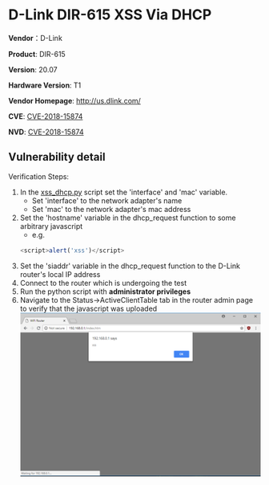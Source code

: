 # D-Link DIR-615 XSS Via DHCP #

**Vendor**：D-Link

**Product**: DIR-615

**Version**: 20.07

**Hardware Version**: T1

**Vendor Homepage**: http://us.dlink.com/

**CVE**: [CVE-2018-15874](http://cve.mitre.org/cgi-bin/cvename.cgi?name=CVE-2018-15874)

**NVD**: [CVE-2018-15874](https://nvd.nist.gov/vuln/detail/CVE-2018-15874)

## Vulnerability detail ##

Verification Steps:

1. In the [xss_dhcp.py](https://github.com/reevesrs24/cve/blob/master/D-Link_DIR-615/xss_DHCP/xss_dhcp.py) script set the 'interface' and 'mac' variable.
    - Set 'interface' to the network adapter's name
    - Set 'mac' to the network adapter's mac address
2. Set the 'hostname' variable in the dhcp_request function to some arbitrary javascript
    - e.g.
    ```javascript
    <script>alert('xss')</script>
    ```
3. Set the 'siaddr' variable in the dhcp_request function to the D-Link router's local IP address
4. Connect to the router which is undergoing the test
5. Run the python script with **administrator privileges**
6. Navigate to the Status->ActiveClientTable tab in the router admin page to verify that the javascript was uploaded
![alt text](screenshots/xss_dhcp.png "")

